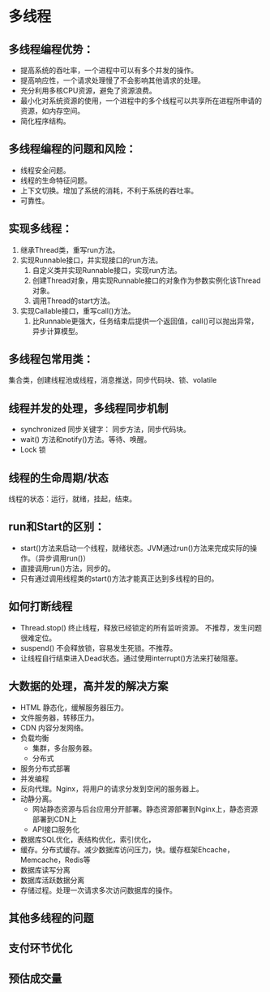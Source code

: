 # 多线程

## 多线程编程优势：
- 提高系统的吞吐率，一个进程中可以有多个并发的操作。
- 提高响应性，一个请求处理慢了不会影响其他请求的处理。
- 充分利用多核CPU资源，避免了资源浪费。
- 最小化对系统资源的使用，一个进程中的多个线程可以共享所在进程所申请的资源，如内存空间。
- 简化程序结构。

## 多线程编程的问题和风险：
- 线程安全问题。
- 线程的生命特征问题。
- 上下文切换。增加了系统的消耗，不利于系统的吞吐率。
- 可靠性。

## 实现多线程：
1. 继承Thread类，重写run方法。
2. 实现Runnable接口，并实现接口的run方法。
    1. 自定义类并实现Runnable接口，实现run方法。
    2. 创建Thread对象，用实现Runnable接口的对象作为参数实例化该Thread对象。
    3. 调用Thread的start方法。
3. 实现Callable接口，重写call()方法。
    1. 比Runnable更强大，任务结束后提供一个返回值，call()可以抛出异常，异步计算模型。
    
## 多线程包常用类：
集合类，创建线程池或线程，消息推送，同步代码块、锁、volatile

## 线程并发的处理，多线程同步机制
- synchronized 同步关键字： 同步方法，同步代码块。
- wait() 方法和notify()方法。等待、唤醒。
- Lock 锁

## 线程的生命周期/状态
线程的状态：运行，就绪，挂起，结束。

## run和Start的区别：
- start()方法来启动一个线程，就绪状态。JVM通过run()方法来完成实际的操作。（异步调用run()）
- 直接调用run()方法，同步的。
- 只有通过调用线程类的start()方法才能真正达到多线程的目的。

## 如何打断线程
- Thread.stop() 终止线程，释放已经锁定的所有监听资源。 不推荐，发生问题很难定位。
- suspend() 不会释放锁，容易发生死锁。不推荐。
- 让线程自行结束进入Dead状态。通过使用interrupt()方法来打破阻塞。

## 大数据的处理，高并发的解决方案
- HTML 静态化，缓解服务器压力。
- 文件服务器，转移压力。
- CDN 内容分发网络。
- 负载均衡
    - 集群，多台服务器。
    - 分布式
- 服务分布式部署
- 并发编程
- 反向代理。Nginx，将用户的请求分发到空闲的服务器上。
- 动静分离。
    - 网站静态资源与后台应用分开部署。静态资源部署到Nginx上，静态资源部署到CDN上
    - API接口服务化
- 数据库SQL优化，表结构优化，索引优化，
- 缓存。分布式缓存。减少数据库访问压力，快。缓存框架Ehcache，Memcache，Redis等
- 数据库读写分离
- 数据库活跃数据分离
- 存储过程。处理一次请求多次访问数据库的操作。

## 其他多线程的问题


## 支付环节优化

## 预估成交量